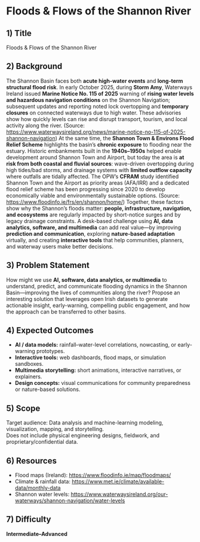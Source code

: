 # Floods & Flows of the Shannon River

## 1) Title
Floods & Flows of the Shannon River

## 2) Background
The Shannon Basin faces both **acute high-water events** and **long-term structural flood risk**. In early October 2025, during **Storm Amy**, Waterways Ireland issued **Marine Notice No. 115 of 2025** warning of **rising water levels and hazardous navigation conditions** on the Shannon Navigation; subsequent updates and reporting noted lock overtopping and **temporary closures** on connected waterways due to high water. These advisories show how quickly levels can rise and disrupt transport, tourism, and local activity along the river. (Source: https://www.waterwaysireland.org/news/marine-notice-no-115-of-2025-shannon-navigation)
At the same time, the **Shannon Town & Environs Flood Relief Scheme** highlights the basin’s **chronic exposure** to flooding near the estuary. Historic embankments built in the **1940s–1950s** helped enable development around Shannon Town and Airport, but today the area is **at risk from both coastal and fluvial sources**: wave-driven overtopping during high tides/bad storms, and drainage systems with **limited outflow capacity** where outfalls are tidally affected. The OPW’s **CFRAM** study identified Shannon Town and the Airport as priority areas (AFA/IRR) and a dedicated flood relief scheme has been progressing since 2020 to develop economically viable and environmentally sustainable options. (Source: https://www.floodinfo.ie/frs/en/shannon/home/)
Together, these factors show why the Shannon’s floods matter: **people, infrastructure, navigation, and ecosystems** are regularly impacted by short-notice surges and by legacy drainage constraints. A desk-based challenge using **AI, data analytics, software, and multimedia** can add real value—by improving **prediction and communication**, exploring **nature-based adaptation** virtually, and creating **interactive tools** that help communities, planners, and waterway users make better decisions.


## 3) Problem Statement
How might we use **AI, software, data analytics, or multimedia** to understand, predict, and communicate flooding dynamics in the Shannon Basin—improving the lives of communities along the river? Propose an interesting solution that leverages open Irish datasets to generate actionable insight, early-warning, compelling public engagement, and how the approach can be transferred to other basins.


## 4) Expected Outcomes
- **AI / data models:** rainfall–water-level correlations, nowcasting, or early-warning prototypes.  
- **Interactive tools:** web dashboards, flood maps, or simulation sandboxes.  
- **Multimedia storytelling:** short animations, interactive narratives, or explainers.  
- **Design concepts:** visual communications for community preparedness or nature-based solutions.

## 5) Scope
Target audience: 
Data analysis and machine-learning modeling, visualization, mapping, and storytelling.  
Does not include physical engineering designs, fieldwork, and proprietary/confidential data.

## 6) Resources
- Flood maps (Ireland): https://www.floodinfo.ie/map/floodmaps/  
- Climate & rainfall data: https://www.met.ie/climate/available-data/monthly-data  
- Shannon water levels: https://www.waterwaysireland.org/our-waterways/shannon-navigation/water-levels

## 7) Difficulty
**Intermediate–Advanced** 


